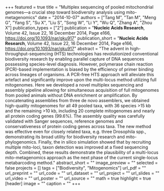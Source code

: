 +++
featured = true
title = "Multiplex sequencing of pooled mitochondrial genomes—a crucial step toward biodiversity analysis using mito-metagenomics"
date = "2014-10-07"
authors = ["Tang M", "Tan M", "Meng G", "Yang S", "Su X", "Liu S", "Song W", "Li Y", "Wu Q", "Zhang A", "Zhou X"]
publication_types = ["2"]
publication = "**Nucleic Acids Research**, Volume 42, Issue 22, 16 December 2014, Page e166, https://doi.org/10.1093/nar/gku917"
publication_short = "**Nucleic Acids Research**, Volume 42, Issue 22, 16 December 2014, Page e166, https://doi.org/10.1093/nar/gku917"
abstract = "The advent in high-throughput-sequencing (HTS) technologies has revolutionized conventional biodiversity research by enabling parallel capture of DNA sequences possessing species-level diagnosis. However, polymerase chain reaction (PCR)-based implementation is biased by the efficiency of primer binding across lineages of organisms. A PCR-free HTS approach will alleviate this artefact and significantly improve upon the multi-locus method utilizing full mitogenomes. Here we developed a novel multiplex sequencing and assembly pipeline allowing for simultaneous acquisition of full mitogenomes from pooled animals without DNA enrichment or amplification. By concatenating assemblies from three de novo assemblers, we obtained high-quality mitogenomes for all 49 pooled taxa, with 36 species >15 kb and the remaining >10 kb, including 20 complete mitogenomes and nearly all protein coding genes (99.6%). The assembly quality was carefully validated with Sanger sequences, reference genomes and conservativeness of protein coding genes across taxa. The new method was effective even for closely related taxa, e.g. three Drosophila spp., demonstrating its broad utility for biodiversity research and mito-phylogenomics. Finally, the in silico simulation showed that by recruiting multiple mito-loci, taxon detection was improved at a fixed sequencing depth. Combined, these results demonstrate the plausibility of a multi-locus mito-metagenomics approach as the next phase of the current single-locus metabarcoding method."
abstract_short = ""
image_preview = ""
selected = false
projects = []
tags = ["Biodiversity", "Mitogenomics"]
url_pdf = ""
url_preprint = ""
url_code = ""
url_dataset = ""
url_project = ""
url_slides = ""
url_video = ""
url_poster = ""
url_source = ""
math = true
highlight = true
[header]
image = ""
caption = ""
+++
